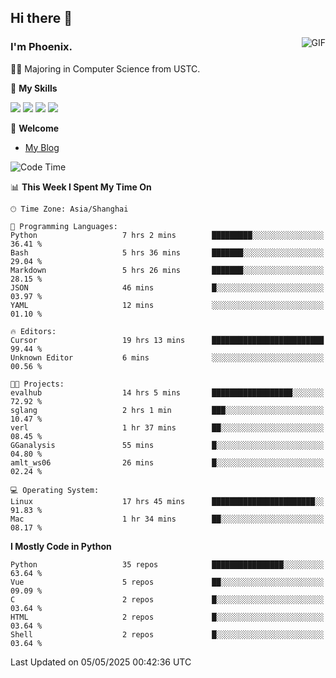 ## Hi there 👋
<img align="right" alt="GIF" src="https://raw.githubusercontent.com/JoeyBling/JoeyBling/master/pic/pusheencode.gif" />

### I'm Phoenix.

👨‍🎓 Majoring in Computer Science from USTC.

🌟 **My Skills**

![](https://img.shields.io/badge/-Python-3e74a2?style=flat-square&logo=Python&logoColor=fff)
![](https://img.shields.io/badge/-C++-9f62a5?style=flat&logo=cplusplus&logoColor=white)
![](https://img.shields.io/badge/-Linux-185886?style=flat-square&logo=Linux&logoColor=fff)
![](https://img.shields.io/badge/-Rust-ff4136?style=flat-square&logo=Rust&logoColor=fff)

💬 **Welcome**

- [My Blog](https://ysy-phoenix.github.io/)

<!--START_SECTION:waka-->
![Code Time](http://img.shields.io/badge/Code%20Time-1%2C488%20hrs%2029%20mins-blue)

📊 **This Week I Spent My Time On** 

```text
🕑︎ Time Zone: Asia/Shanghai

💬 Programming Languages: 
Python                   7 hrs 2 mins        █████████░░░░░░░░░░░░░░░░   36.41 % 
Bash                     5 hrs 36 mins       ███████░░░░░░░░░░░░░░░░░░   29.04 % 
Markdown                 5 hrs 26 mins       ███████░░░░░░░░░░░░░░░░░░   28.15 % 
JSON                     46 mins             █░░░░░░░░░░░░░░░░░░░░░░░░   03.97 % 
YAML                     12 mins             ░░░░░░░░░░░░░░░░░░░░░░░░░   01.10 % 

🔥 Editors: 
Cursor                   19 hrs 13 mins      █████████████████████████   99.44 % 
Unknown Editor           6 mins              ░░░░░░░░░░░░░░░░░░░░░░░░░   00.56 % 

🐱‍💻 Projects: 
evalhub                  14 hrs 5 mins       ██████████████████░░░░░░░   72.92 % 
sglang                   2 hrs 1 min         ███░░░░░░░░░░░░░░░░░░░░░░   10.47 % 
verl                     1 hr 37 mins        ██░░░░░░░░░░░░░░░░░░░░░░░   08.45 % 
GGanalysis               55 mins             █░░░░░░░░░░░░░░░░░░░░░░░░   04.80 % 
amlt_ws06                26 mins             █░░░░░░░░░░░░░░░░░░░░░░░░   02.24 % 

💻 Operating System: 
Linux                    17 hrs 45 mins      ███████████████████████░░   91.83 % 
Mac                      1 hr 34 mins        ██░░░░░░░░░░░░░░░░░░░░░░░   08.17 % 
```

**I Mostly Code in Python** 

```text
Python                   35 repos            ████████████████░░░░░░░░░   63.64 % 
Vue                      5 repos             ██░░░░░░░░░░░░░░░░░░░░░░░   09.09 % 
C                        2 repos             █░░░░░░░░░░░░░░░░░░░░░░░░   03.64 % 
HTML                     2 repos             █░░░░░░░░░░░░░░░░░░░░░░░░   03.64 % 
Shell                    2 repos             █░░░░░░░░░░░░░░░░░░░░░░░░   03.64 % 
```




 Last Updated on 05/05/2025 00:42:36 UTC
<!--END_SECTION:waka-->

<!--
**ysy-phoenix/ysy-phoenix** is a ✨ _special_ ✨ repository because its `README.md` (this file) appears on your GitHub profile.

Here are some ideas to get you started:

- 🔭 I’m currently working on ...
- 🌱 I’m currently learning ...
- 👯 I’m looking to collaborate on ...
- 🤔 I’m looking for help with ...
- 💬 Ask me about ...
- 📫 How to reach me: ...
- 😄 Pronouns: ...
- ⚡ Fun fact: ...
-->
